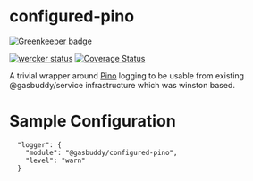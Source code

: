 configured-pino
==================

[![Greenkeeper badge](https://badges.greenkeeper.io/gas-buddy/configured-pino.svg)](https://greenkeeper.io/)

[![wercker status](https://app.wercker.com/status/0c57068422ba008f646fc541d8357308/s/master "wercker status")](https://app.wercker.com/project/byKey/0c57068422ba008f646fc541d8357308)
[![Coverage Status](https://coveralls.io/repos/github/gas-buddy/configured-winston/badge.svg?branch=master)](https://coveralls.io/github/gas-buddy/configured-winston?branch=master)

A trivial wrapper around [Pino](https://getpino.io) logging to be usable from existing @gasbuddy/service
infrastructure which was winston based.

Sample Configuration
====================
```
  "logger": {
    "module": "@gasbuddy/configured-pino",
    "level": "warn"
  }
```